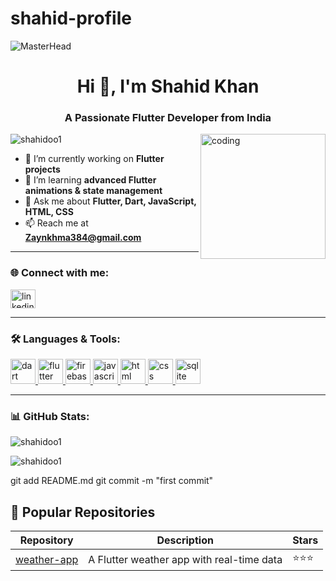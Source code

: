 # shahid-profile

![MasterHead](https://media1.giphy.com/media/v1.Y2lkPTc5MGI3NjExMnBiZHI5azRvd3A2d2x0ZHk4MGliM3l5M3NxdXJ3Ymh1M2ljcmljNCZlcD12MV9pbnRlcm5hbF9naWZfYnlfaWQmY3Q9Zw/bGgsc5mWoryfgKBx1u/giphy.gif)

<h1 align="center">Hi 👋, I'm Shahid Khan</h1>
<h3 align="center">A Passionate Flutter Developer from India</h3>

<img align="right" alt="coding" width="200" src="https://cdn.dribbble.com/users/1162077/screenshots/3848914/programmer.gif">

<p align="left"> <img src="https://komarev.com/ghpvc/?username=shahidoo1&label=Profile%20views&color=0e75b6&style=flat" alt="shahidoo1" /> </p>

- 🔭 I’m currently working on **Flutter projects**
- 🌱 I’m learning **advanced Flutter animations & state management**
- 💬 Ask me about **Flutter, Dart, JavaScript, HTML, CSS**
- 📫 Reach me at **Zaynkhma384@gmail.com**

---

<h3 align="left">🌐 Connect with me:</h3>
<p align="left">
<a href="https://www.linkedin.com/in/shahid001/" target="blank"><img align="center" src="https://raw.githubusercontent.com/rahuldkjain/github-profile-readme-generator/master/src/images/icons/Social/linked-in-alt.svg" alt="linkedin" height="30" width="40" /></a>
</p>

---

<h3 align="left">🛠️ Languages & Tools:</h3>
<p align="left">
<a href="https://dart.dev" target="_blank"> <img src="https://www.vectorlogo.zone/logos/dartlang/dartlang-icon.svg" alt="dart" width="40" height="40"/> </a>
<a href="https://flutter.dev" target="_blank"> <img src="https://www.vectorlogo.zone/logos/flutterio/flutterio-icon.svg" alt="flutter" width="40" height="40"/> </a>
<a href="https://firebase.google.com/" target="_blank"> <img src="https://www.vectorlogo.zone/logos/firebase/firebase-icon.svg" alt="firebase" width="40" height="40"/> </a>
<a href="https://developer.mozilla.org/en-US/docs/Web/JavaScript" target="_blank"> <img src="https://www.vectorlogo.zone/logos/javascript/javascript-icon.svg" alt="javascript" width="40" height="40"/> </a>
<a href="https://www.w3.org/html/" target="_blank"> <img src="https://www.vectorlogo.zone/logos/w3_html5/w3_html5-icon.svg" alt="html" width="40" height="40"/> </a>
<a href="https://www.w3schools.com/css/" target="_blank"> <img src="https://www.vectorlogo.zone/logos/w3_css/w3_css-icon.svg" alt="css" width="40" height="40"/> </a>
<a href="https://www.sqlite.org/" target="_blank"> <img src="https://www.vectorlogo.zone/logos/sqlite/sqlite-icon.svg" alt="sqlite" width="40" height="40"/> </a>
</p>

---

<h3 align="left">📊 GitHub Stats:</h3>
<p align="left">
<img align="center" src="https://github-readme-stats.vercel.app/api?username=shahidoo1&show_icons=true&locale=en" alt="shahidoo1" />
</p>

<p align="left">
<img align="center" src="https://github-readme-streak-stats.herokuapp.com/?user=shahidoo1&" alt="shahidoo1" />
</p>

git add README.md
git commit -m "first commit"

## 📂 Popular Repositories

| Repository | Description | Stars |
|------------|-------------|------|
| [weather-app](https://github.com/shahidoo1/weather-app) | A Flutter weather app with real-time data | ⭐⭐⭐ |


